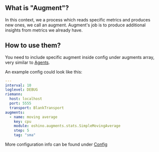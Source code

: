 What is "Augment"?
------------------
In this context, we a process which reads specific metrics and produces new ones, we call an augment.
Augment's job is to produce additional insights from metrics we already have.

How to use them?
----------------
You need to include specific augment inside config under augments array, very similar to [Agents](agents.md).

An example config could look like this:
```yaml
---
interval: 10
loglevel: DEBUG
riemann:
  host: localhost
  port: 5555
  transport: BlankTransport
augments:
  - name: moving average
    key: cpu 
    module: oshino.augments.stats.SimpleMovingAverage
    step: 5
    tag: "sma"
```

More configuration info can be found under [Config](config.md)
